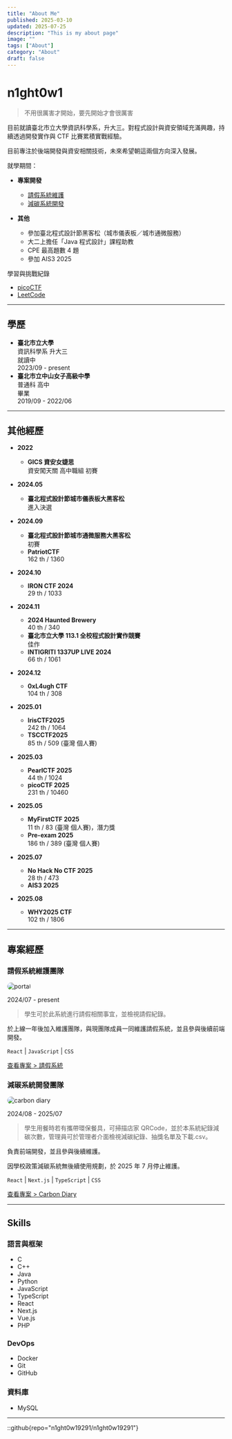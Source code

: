 ```yaml
---
title: "About Me"
published: 2025-03-10
updated: 2025-07-25
description: "This is my about page"
image: ""
tags: ["About"]
category: "About"
draft: false
---
```


# n1ght0w1

> 不用很厲害才開始，要先開始才會很厲害

目前就讀臺北市立大學資訊科學系，升大三。對程式設計與資安領域充滿興趣，持續透過開發實作與 CTF 比賽累積實戰經驗。

目前專注於後端開發與資安相關技術，未來希望朝這兩個方向深入發展。

就學期間：

- **專案開發**

  - [請假系統維護](#請假系統維護團隊)
  - [減碳系統開發](#減碳系統開發團隊)

- **其他**
  - 參加臺北程式設計節黑客松（城市儀表板／城市通微服務）
  - 大二上擔任「Java 程式設計」課程助教
  - CPE 最高題數 4 題
  - 參加 AIS3 2025

學習與挑戰紀錄

- [picoCTF](https://play.picoctf.org/users/n1ght0w1)
- [LeetCode](https://leetcode.com/u/n1ght0w1/)

---

## 學歷

- **臺北市立大學**  
  資訊科學系 升大三  
  就讀中  
  2023/09 - present
- **臺北市立中山女子高級中學**  
  普通科 高中  
  畢業  
  2019/09 - 2022/06

---

## 其他經歷

- **2022**

  - **GICS 資安女婕思**  
    資安闖天關 高中職組 初賽

- **2024.05**

  - **臺北程式設計節城市儀表板大黑客松**  
    進入決選

- **2024.09**

  - **臺北程式設計節城市通微服務大黑客松**  
    初賽
  - **PatriotCTF**  
    162 th / 1360

- **2024.10**
  - **IRON CTF 2024**  
    29 th / 1033
- **2024.11**

  - **2024 Haunted Brewery**  
    40 th / 340
  - **臺北市立大學 113.1 全校程式設計實作競賽**  
    佳作
  - **INTIGRITI 1337UP LIVE 2024**  
    66 th / 1061

- **2024.12**

  - **0xL4ugh CTF**  
    104 th / 308

- **2025.01**

  - **IrisCTF2025**  
    242 th / 1064
  - **TSCCTF2025**  
    85 th / 509 (臺灣 個人賽)

- **2025.03**

  - **PearlCTF 2025**  
    44 th / 1024
  - **picoCTF 2025**  
    231 th / 10460

- **2025.05**

  - **MyFirstCTF 2025**  
    11 th / 83 (臺灣 個人賽)，潛力獎
  - **Pre-exam 2025**  
    186 th / 389 (臺灣 個人賽)

- **2025.07**

  - **No Hack No CTF 2025**  
    28 th / 473
  - **AIS3 2025**

- **2025.08**

  - **WHY2025 CTF**  
    102 th / 1806

---

## 專案經歷

### 請假系統維護團隊

<img src="/assets/images/project/portal_img.png" alt="portal" style="max-height: 400px; max-width: 50%; border-radius: 16px;" />

2024/07 - present

> 學生可於此系統進行請假相關事宜，並檢視請假紀錄。

於上線一年後加入維護團隊，與現團隊成員一同維護請假系統，並且參與後續前端開發。

`React` | `JavaScript` | `CSS`

[查看專案 > 請假系統](https://portal.utaipei.edu.tw/)

### 減碳系統開發團隊

<img src="/assets/images/project/carbon_img.png" alt="carbon diary" style="max-height: 400px; max-width: 50%; border-radius: 16px;" />

2024/08 - 2025/07

> 學生用餐時若有攜帶環保餐具，可掃描店家 QRCode，並於本系統紀錄減碳次數，管理員可於管理者介面檢視減碳紀錄、抽獎名單及下載.csv。

負責前端開發，並且參與後續維護。

因學校政策減碳系統無後續使用規劃，於 2025 年 7 月停止維護。

`React` | `Next.js` | `TypeScript` | `CSS`

[查看專案 > Carbon Diary](https://portal.utaipei.edu.tw/)

---

## Skills

### 語言與框架

- C
- C++
- Java
- Python
- JavaScript
- TypeScript
- React
- Next.js
- Vue.js
- PHP

### DevOps

- Docker
- Git
- GitHub

### 資料庫

- MySQL

---

::github{repo="n1ght0w19291/n1ght0w19291"}
